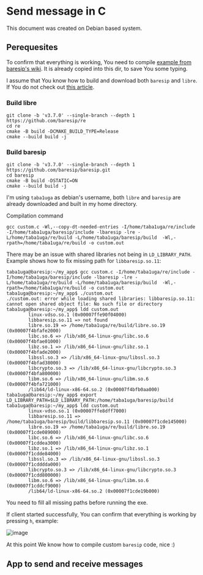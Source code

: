 # Send message in C

This document was created on Debian based system.

## Perequesites

To confirm that everything is working, You need to compile [example from baresip's wiki](https://github.com/baresip/baresip/wiki/Using-baresip-as-a-library). It is already copied into this dir, to save You some typing. 

I assume that You know how to build and download both `baresip` and `libre`. If You do not check out [this article](https://github.com/KubaTaba1uga/python_baresip_bindings/blob/research_send_baresip_message_C/contributors/build_baresip_and_confirm_it_is_working/README.md). 

### Build libre
```
git clone -b 'v3.7.0' --single-branch --depth 1 https://github.com/baresip/re
cd re
cmake -B build -DCMAKE_BUILD_TYPE=Release
cmake --build build -j
```

### Build baresip
```
git clone -b 'v3.7.0' --single-branch --depth 1 https://github.com/baresip/baresip.git
cd baresip
cmake -B build -DSTATIC=ON
cmake --build build -j
```

I'm using `taba1uga` as debian's username, both `libre` and `baresip` are already downloaded and built in my home directory.

Compilation command
```
gcc custom.c -Wl,--copy-dt-needed-entries -I/home/taba1uga/re/include -I/home/taba1uga/baresip/include -lbaresip -lre -L/home/taba1uga/re/build -L/home/taba1uga/baresip/build  -Wl,-rpath=/home/taba1uga/re/build -o custom.out
```

There may be an issue with shared libraries not being in `LD_LIBRARY_PATH`. Example shows how to fix missing path for `libbaresip.so.11`:
```
taba1uga@baresip:~/my_app$ gcc custom.c -I/home/taba1uga/re/include -I/home/taba1uga/baresip/include -lbaresip -lre -L/home/taba1uga/re/build -L/home/taba1uga/baresip/build  -Wl,-rpath=/home/taba1uga/re/build -o custom.out
taba1uga@baresip:~/my_app$ ./custom.out
./custom.out: error while loading shared libraries: libbaresip.so.11: cannot open shared object file: No such file or directory
taba1uga@baresip:~/my_app$ ldd custom.out
        linux-vdso.so.1 (0x00007ffe90f04000)
        libbaresip.so.11 => not found
        libre.so.19 => /home/taba1uga/re/build/libre.so.19 (0x00007f4bfafe2000)
        libc.so.6 => /lib/x86_64-linux-gnu/libc.so.6 (0x00007f4bfae01000)
        libz.so.1 => /lib/x86_64-linux-gnu/libz.so.1 (0x00007f4bfade2000)
        libssl.so.3 => /lib/x86_64-linux-gnu/libssl.so.3 (0x00007f4bfad38000)
        libcrypto.so.3 => /lib/x86_64-linux-gnu/libcrypto.so.3 (0x00007f4bfa800000)
        libm.so.6 => /lib/x86_64-linux-gnu/libm.so.6 (0x00007f4bfa721000)
        /lib64/ld-linux-x86-64.so.2 (0x00007f4bfb0aa000)
taba1uga@baresip:~/my_app$ export LD_LIBRARY_PATH=$LD_LIBRARY_PATH:/home/taba1uga/baresip/build
taba1uga@baresip:~/my_app$ ldd custom.out
        linux-vdso.so.1 (0x00007ffe8dff7000)
        libbaresip.so.11 => /home/taba1uga/baresip/build/libbaresip.so.11 (0x00007f1cde145000)
        libre.so.19 => /home/taba1uga/re/build/libre.so.19 (0x00007f1cde089000)
        libc.so.6 => /lib/x86_64-linux-gnu/libc.so.6 (0x00007f1cddea3000)
        libz.so.1 => /lib/x86_64-linux-gnu/libz.so.1 (0x00007f1cdde84000)
        libssl.so.3 => /lib/x86_64-linux-gnu/libssl.so.3 (0x00007f1cdddda000)
        libcrypto.so.3 => /lib/x86_64-linux-gnu/libcrypto.so.3 (0x00007f1cdd800000)
        libm.so.6 => /lib/x86_64-linux-gnu/libm.so.6 (0x00007f1cddcf9000)
        /lib64/ld-linux-x86-64.so.2 (0x00007f1cde19b000)
```

You need to fill all missing paths before running the exe.

If client started successfully, You can confirm that everything is working by pressing `h`, example:

![image](https://github.com/KubaTaba1uga/python_baresip_bindings/assets/73971628/21b87a5a-e2b6-44d6-b4d6-c9c2dd8fe448)

At this point We know how to compile custom `baresip` code, nice :)

## App to send and receive messages
